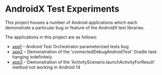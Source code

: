 # AndroidX Test Experiments

This project houses a number of Android applications which each demonstrate a particular bug or feature of the AndroidX test libraries.

The applications in this project are as follows:

* [app1](app1) – Android Test Orchestrator parameterized tests bug
* [app2](app2) – Demonstration of the 'connectedDebugAndroidTest' Gradle task hanging indefinitely
* [app3](app3) – Demonstration of the 'ActivityScenario.launchActivityForResult' method not working in Android 14

